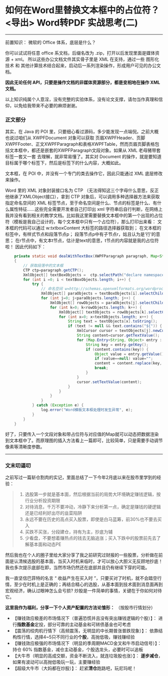 # 如何在Word里替换文本框中的占位符？ <导出> Word转PDF 实战思考(二)
----
前置知识： 微软的 Office 体系，底层是什么？ 

你可以试试将任意 office 系文档，后缀名改为 .zip，打开以后发现里面是媒体资源 + xml。 所以这些办公文档文件其实骨子里是 XML 在支持，通过一些 图形化技术 和 其他计算技术结合起来，启动后一系列渲染操作，形成用户可见的办公文档。

**因此无论任何 API，只要是操作文档的非媒体资源部分，都是变相地在操作 XML 文档。**

以上知识纯属个人意淫，没有完整的实验体系，没有论文支撑，请勿当作真理和信仰，以免给我带来不必要的麻烦谢谢。

### 正文部分

其实，在 Java 的 POI 里，只要细心看过源码，多少能发现一点端倪。之前大概也说过咱们从 XWPFDocument 对象可以获取 页眉XWPFHeader、页脚XWPFFooter、正文XWPFParagraph和表格XWPFTable，然而页眉页脚表格包括文本框中，都还是嵌套的XWPFParagraph文段对象。如果从 XML 老母猪带套标签一套又一套 去理解，就非常易懂了。其实对 Document 的操作，就是要知道目标属于哪个标签下，然后是标签下的什么内容，大概如此。

文本框，在 POI 中，并没有一个专门的类去操作它，因此只能通过 XML 底层修改来操作。

Word 里的 XML 对象封装接口名为 CTP （无法得知这三个字母什么意思，反正他继承了XMLObject接口），拿到 CTP 对象后，可以调用多种选择器方法来获取指定命名空间的 XML 标签节点，至于命名空间是什么、节点的标签是什么、有什么属性特征……这些完全需要开发者自己打印出 xml 字符串后自行判断，在网络上我并没有看到相关的教学文档。比如我这里需要替换文本框中的第一个出现的占位符（模板是我自己设计的，每个文本框中只有一个占位符），那么打印出来看：
	文本框的代码可以通过 w:txtboxContent 大标签的路径选择器获取到；
	在文本框的标签中，有样式节点和段落节点p；
	段落节点p中有子节点r，姑且认为是‘行’的意思；
	在r节点中，有文本t节点，估计是text的意思，t节点的内容就是我的占位符啦！
因此代码如下：

```java
	private static void dealWithTextBox(XWPFParagraph paragraph, Map<String, Object> map)
    {
        // 获取段落中的文本框
        CTP ctp=paragraph.getCTP();
        XmlObject[] textBoxObjects =  ctp.selectPath("declare namespace w=\"http://schemas.openxmlformats.org/wordprocessingml/2006/main\" .//*/w:txbxContent");
        for (int i =0; i < textBoxObjects.length; i++) {
            try {
                // 命名空间 w=http://schemas.openxmlformats.org/wordprocessingml/2006/main localPart节点标签=p -> r -> t
                XmlObject[] paraObjects = textBoxObjects[i].selectChildren(new QName("http://schemas.openxmlformats.org/wordprocessingml/2006/main", "p"));
                for (int j=0; j<paraObjects.length; j++) {
                    XmlObject[] rowObjects = paraObjects[j].selectChildren(new QName("http://schemas.openxmlformats.org/wordprocessingml/2006/main", "r"));
                    for (int k=0; k<rowObjects.length; k++) {
                        XmlObject[] textObjects = rowObjects[k].selectChildren(new QName("http://schemas.openxmlformats.org/wordprocessingml/2006/main", "t"));
                        for (int x=0; x<textObjects.length; x++) {
                            String text = textObjects[x].toString();
                            if (text != null && text.contains("${")) {
                                XmlCursor cursor = textObjects[j].newCursor();
                                String content=cursor.getTextValue();
                                for (Map.Entry<String, Object> entry : map.entrySet()) {
                                    String key = entry.getKey();
                                    if (content.contains(key)) {
                                        Object value = entry.getValue();
                                        if (value==null) value="";
                                        content = content.replace(key, value.toString());
                                        break;
                                    }
                                }
                                cursor.setTextValue(content);
                            }
                        }
                    }
                }
            } catch (Exception e) {
                log.error("Word模板文本框处理时发生异常", e);
            }
        }
    }
```

好了，只要传入一个文段对象和带占位符与对应值的Map就可以动态把数据渲染到文本框中了。而原理图的插入方法看上一篇即可，比较简单，只是需要手动调节像素等清晰度参数。




---- 
### 文末叨逼叨

之前写过一篇斩仓割肉的实记，里面总结了一下今年2月底以来在股市里学到的经验：

> 1. 选股第一步就是基本面，然后根据当前的局势大环境确定赚钱逻辑，按行业分析投资期限
> 2. 对待消息，千万不要冲动，冷静下来分析第一点，确定是赚钱的硬逻辑还是已经利好出尽的韭菜陷阱
> 3. 永远不要在历史的高点买入股票，即使是白马蓝筹，前30%也不要去买入
> 4. 买跌不买涨，分段建仓，持有为主，抄底为辅
> 5. 少看盘，不要想着赚热点的钱去无脑追涨；买入下跌中的股票前先去了解基本面和动态PE

然后我也在个人的圈子里给大家分享了我之前研究过财报的一些股票，分析做在前面是认清候选股的基本面，当买入时机来临时，才可以放心大胆义无反顾地抄底！我也多次提示底部在即，当然市场仍然还在底部并且仍有继续下穿的可能。

我一直坚信巴菲特的名言 “ 收益产生在买入时 ”，只要买对了时机，就不会踏空行情，至少在时机上是正确的；再结合精心的选股，从基本面到技术面到消息面再到宏观经济，确认过眼神怎么会亏损? 炒股是一件简单的事情，关键在于你如何对待它。

**这里我作为福利，分享一下个人资产配置的方法论雏形：** （按股市行情划分）

*  【赚钱效应极差的市场情况下（普遍恐慌并且没有突出赚钱逻辑的个股）】： 进行**指数基金**定投，部分可靠的主动基金和可转债基金也可考虑
*  【震荡的绞肉机行情下（高频震荡，无明显的中长期普涨普跌现象）】： 依靠结构性行情，选择4~5只不同行业的**个股**，高抛低吸，赚钱赚经验
*  【赚钱效应极强的市场情况下（明显的季周期MACD金叉和牛市启动信号）】： 持仓 60% 指数基金，减仓主动基金，个股选龙头，必要时可以追板
*  【大牛市（明显的高成交额，资金不断流入，就连垃圾股也涨）】： **逐步减仓**，如果有波动可以高抛低吸玩一玩，主要赚经验
*  【超级大牛市（大妈都在炒股）】： 赶紧**清仓**跑路吧，玩尼玛呢！ 